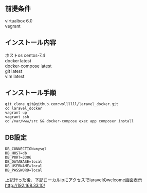 ## 前提条件
virtualbox 6.0  
vagrant

## インストール内容
ホストos centos-7.4  
docker latest    
docker-compose latest  
git latest  
vim latest  

## インストール手順
```
git clone git@github.com:wollllll/laravel_docker.git
cd laravel_docker
vagrant up
vagrant ssh
cd /var/www/src && docker-compose exec app composer install
```
## DB設定
```
DB_CONNECTION=mysql
DB_HOST=db
DB_PORT=3306
DB_DATABASE=local
DB_USERNAME=local
DB_PASSWORD=local
```

上記行った後、下記ローカルipにアクセスでlaravelのwelcome画面表示  
http://192.168.33.10/


